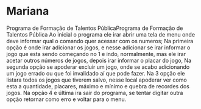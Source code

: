 # Mariana
Programa de Formação de Talentos PúblicaPrograma de Formação de Talentos Pública
Ao inicial o programa ele irar abrir uma tela de menu onde deve informar qual o comando quer acessar com os numeros;
Na primeira opção é onde irar adicionar os jogos, e nesse adicionar se irar informar o jogo que esta sendo começando no 1 e indo, normalmente, mas ele irar acetar outros números de jogos, depois irar informar o placar do jogo,
Na segunda opção se apoderar excluir um jogo, onde se acabo adicionando um jogo errado ou que foi invalidado aí que pode fazer.
Na 3 opção ele listara todos os jogos que tiverem salvo, nesse local apoderar ver como esta a quantidade, placares, máximo e mínimo e quebra de recordes dos jogos.
Na opção 4 e última ira sair do programa, se tentar digitar outra opção retornar como erro e voltar para o menu.
